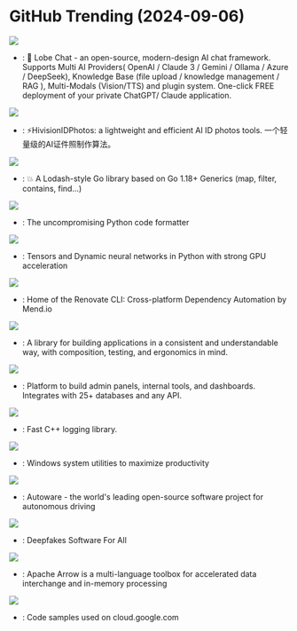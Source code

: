 # GitHub Trending (2024-09-06)

![](https://img.shields.io/badge/TypeScript-New%20249-green?style=flat-square&logo=appveyor)
- [](https://github.comundefined): 🤯 Lobe Chat - an open-source, modern-design AI chat framework. Supports Multi AI Providers( OpenAI / Claude 3 / Gemini / Ollama / Azure / DeepSeek), Knowledge Base (file upload / knowledge management / RAG ), Multi-Modals (Vision/TTS) and plugin system. One-click FREE deployment of your private ChatGPT/ Claude application.

![](https://img.shields.io/badge/Python-New%20664-green?style=flat-square&logo=appveyor)
- [](https://github.comundefined): ⚡️HivisionIDPhotos: a lightweight and efficient AI ID photos tools. 一个轻量级的AI证件照制作算法。

![](https://img.shields.io/badge/Go-New%20156-green?style=flat-square&logo=appveyor)
- [](https://github.comundefined): 💥 A Lodash-style Go library based on Go 1.18+ Generics (map, filter, contains, find...)

![](https://img.shields.io/badge/Python-New%2014-green?style=flat-square&logo=appveyor)
- [](https://github.comundefined): The uncompromising Python code formatter

![](https://img.shields.io/badge/Python-New%2041-green?style=flat-square&logo=appveyor)
- [](https://github.comundefined): Tensors and Dynamic neural networks in Python with strong GPU acceleration

![](https://img.shields.io/badge/TypeScript-New%2020-green?style=flat-square&logo=appveyor)
- [](https://github.comundefined): Home of the Renovate CLI: Cross-platform Dependency Automation by Mend.io

![](https://img.shields.io/badge/Swift-New%2011-green?style=flat-square&logo=appveyor)
- [](https://github.comundefined): A library for building applications in a consistent and understandable way, with composition, testing, and ergonomics in mind.

![](https://img.shields.io/badge/TypeScript-New%2025-green?style=flat-square&logo=appveyor)
- [](https://github.comundefined): Platform to build admin panels, internal tools, and dashboards. Integrates with 25+ databases and any API.

![](https://img.shields.io/badge/C%2B%2B-New%2025-green?style=flat-square&logo=appveyor)
- [](https://github.comundefined): Fast C++ logging library.

![](https://img.shields.io/badge/C%23-New%20220-green?style=flat-square&logo=appveyor)
- [](https://github.comundefined): Windows system utilities to maximize productivity

![](https://img.shields.io/badge/Dockerfile-New%206-green?style=flat-square&logo=appveyor)
- [](https://github.comundefined): Autoware - the world's leading open-source software project for autonomous driving

![](https://img.shields.io/badge/Python-New%20139-green?style=flat-square&logo=appveyor)
- [](https://github.comundefined): Deepfakes Software For All

![](https://img.shields.io/badge/C%2B%2B-New%205-green?style=flat-square&logo=appveyor)
- [](https://github.comundefined): Apache Arrow is a multi-language toolbox for accelerated data interchange and in-memory processing

![](https://img.shields.io/badge/Jupyter%20Notebook-New%20100-green?style=flat-square&logo=appveyor)
- [](https://github.comundefined): Code samples used on cloud.google.com

